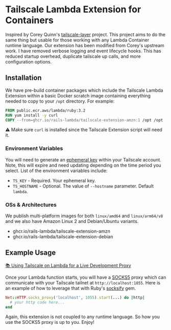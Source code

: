 
# Tailscale Lambda Extension for Containers

Inspired by Corey Quinn's [tailscale-layer](https://github.com/QuinnyPig/tailscale-layer) project. This project aims to do the same thing but usable for those working with any Lambda Container runtime language. Our extension has been modified from Corey's upstream work. I have removed verbose logging and event lifecycle hooks. This has reduced startup overhead, duplicate tailscale up calls, and more configuration options.

## Installation

We have pre-build container packages which include the Tailscale Lambda Extension within a basic Docker scratch image containing everything needed to copy to your `/opt` directory. For example:

```dockerfile
FROM public.ecr.aws/lambda/ruby:3.2
RUN yum install -y curl
COPY --from=ghcr.io/rails-lambda/tailscale-extension-amzn:1 /opt /opt
```

⚠️ Make sure `curl` is installed since the Tailscale Extension script will need it.

### Environment Variables

You will need to generate an [ephemeral key](https://login.tailscale.com/admin/settings/authkeys) within your Tailscale account. Note, this will expire and need updating depending on the time period you select. List of the environment variables include:

- `TS_KEY` - Required. Your ephemeral key.
- `TS_HOSTNAME` - Optional. The value of `--hostname` parameter. Default `lambda`.

### OSs & Architectures

We publish multi-platform images for both `linux/amd64` and `linux/arm64/v8` and we also have Amazon Linux 2 and Debian/Ubuntu variants.

- ghcr.io/rails-lambda/tailscale-extension-amzn
- ghcr.io/rails-lambda/tailscale-extension-debian

## Example Usage

[📚 Using Tailscale on Lambda for a Live Development Proxy](https://lamby.cloud/blog/tailscale-extension-for-lambda-containers)

Once your Lambda function starts, you will have a [SOCKS5](https://en.wikipedia.org/wiki/SOCKS) proxy which can communicate with your Tailscale tailnet at `http://localhost:1055`. Here is an example of how to leverage that with Ruby's [socksify](https://github.com/astro/socksify-ruby) gem.

```ruby
Net::HTTP.socks_proxy('localhost', 1055).start(...) do |http|
  # your http code here...
end
```

Again, this extension is not coupled to any runtime language. So how you use the SOCKS5 proxy is up to you. Enjoy!
